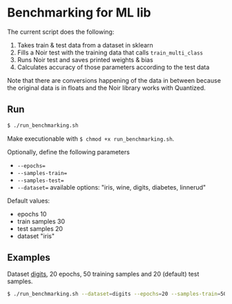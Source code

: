 # Benchmarking for ML lib

The current script does the following:
1. Takes train & test data from a dataset in sklearn
2. Fills a Noir test with the training data that calls `train_multi_class`
3. Runs Noir test and saves printed weights & bias
4. Calculates accuracy of those parameters according to the test data

Note that there are conversions happening of the data in between because the original data is in floats and the Noir library works with Quantized. 

## Run

```bash
$ ./run_benchmarking.sh
```

Make executionable with `$ chmod +x run_benchmarking.sh`. 

Optionally, define the following parameters
- `--epochs=`
- `--samples-train=`
- `--samples-test=`
- `--dataset=` available options: "iris, wine, digits, diabetes, linnerud"

Default values:
- epochs 10
- train samples 30
- test samples 20
- dataset "iris"

## Examples

Dataset [digits](https://scikit-learn.org/stable/modules/generated/sklearn.datasets.load_digits.html), 20 epochs, 50 training samples and 20 (default) test samples. 
```bash
$ ./run_benchmarking.sh --dataset=digits --epochs=20 --samples-train=50
```